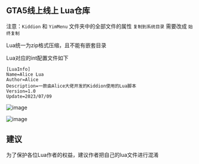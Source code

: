 ## GTA5线上线上 Lua仓库

注意：`Kiddion` 和 `YimMenu` 文件夹中的全部文件的属性 `复制到系统目录` 需要改成 `始终复制`

Lua统一为zip格式压缩，且不能有嵌套目录

Lua对应的int配置文件如下

```
[LuaInfo]
Name=Alice Lua
Author=Alice
Description=一款由Alice大佬开发的Kiddion使用的Lua脚本
Version=1.0
Update=2023/07/09
```

![image](https://github.com/CrazyZhang666/GTA5OnlineLua/assets/28080853/3393f225-4924-4cd8-9b80-cacae8c7cbfa)

![image](https://github.com/CrazyZhang666/GTA5OnlineLua/assets/28080853/bb039701-9041-4cae-8e6d-f503eb11da0e)


## 建议

为了保护各位Lua作者的权益，建议作者把自己的lua文件进行混淆
